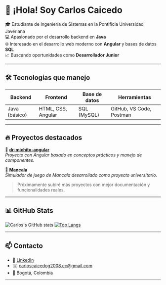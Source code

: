 # 👋 ¡Hola! Soy Carlos Caicedo

🎓 Estudiante de Ingeniería de Sistemas en la Pontificia Universidad Javeriana  
💻 Apasionado por el desarrollo backend en **Java**  
🌐 Interesado en el desarrollo web moderno con **Angular** y bases de datos **SQL**  
📈 Buscando oportunidades como **Desarrollador Junior**

---

## 🛠️ Tecnologías que manejo

| Backend | Frontend | Base de datos | Herramientas |
|--------|----------|----------------|------------------|
| Java (básico) | HTML, CSS, Angular | SQL (MySQL) | GitHub, VS Code, Postman |

---

## 🔥 Proyectos destacados

🔗 [**dr-michito-angular**](https://github.com/00CARLOSECG00/dr-michito-angular)  
_Proyecto con Angular basado en conceptos prácticos y manejo de componentes._

🔗 [**Mancala**](https://github.com/00CARLOSECG00/Mancala)  
_Simulador de juego de Mancala desarrollado como proyecto universitario._

> Próximamente subiré más proyectos con mejor documentación y funcionalidades reales.

---

## 📊 GitHub Stats

![Carlos's GitHub stats](https://github-readme-stats.vercel.app/api?username=00CARLOSECG00&show_icons=true&theme=react)
[![Top Langs](https://github-readme-stats.vercel.app/api/top-langs/?username=00CARLOSECG00&layout=compact)](https://github.com/anuraghazra/github-readme-stats)

---

## 📫 Contacto

- 💼 [LinkedIn](https://www.linkedin.com/in/00carlos-caicedo00/)
- ✉️ carloscaicedog2008.cc@gmail.com 
- 📍 Bogotá, Colombia

---

